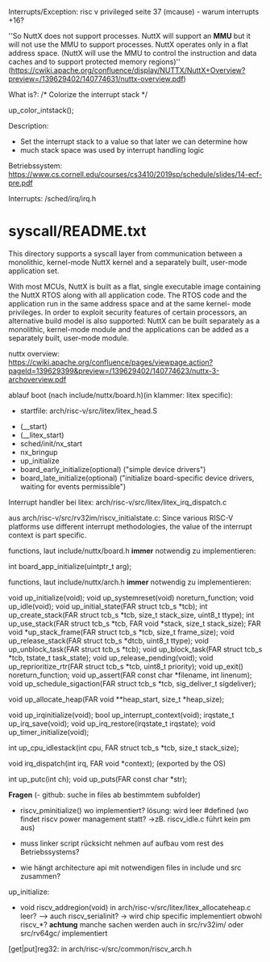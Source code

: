 Interrupts/Exception: risc v privileged seite 37 (mcause)
    - warum interrupts +16?

''So NuttX does not support processes.  NuttX will support an **MMU**
but it will not use the MMU to support processes. NuttX operates only in a
flat address space. (NuttX  will use the MMU to control the instruction and data caches and to support protected memory regions)'' (https://cwiki.apache.org/confluence/display/NUTTX/NuttX+Overview?preview=/139629402/140774631/nuttx-overview.pdf)


What is?: /* Colorize the interrupt stack */

  up_color_intstack();

  Description:
 *   Set the interrupt stack to a value so that later we can determine how
 *   much stack space was used by interrupt handling logic


 Betriebssystem: https://www.cs.cornell.edu/courses/cs3410/2019sp/schedule/slides/14-ecf-pre.pdf


 Interrupts: /sched/irq/irq.h


 syscall/README.txt
 ==================

 This directory supports a syscall layer from communication between a
 monolithic, kernel-mode NuttX kernel and a separately built, user-mode
 application set.

 With most MCUs, NuttX is built as a flat, single executable image
 containing the NuttX RTOS along with all application code.  The RTOS code
 and the application run in the same address space and at the same kernel-
 mode privileges.  In order to exploit security features of certain
 processors, an alternative build model is also supported:  NuttX can
 be built separately as a monolithic, kernel-mode module and the applications
 can be added as a separately built, user-mode module.

 nuttx overview: https://cwiki.apache.org/confluence/pages/viewpage.action?pageId=139629399&preview=/139629402/140774623/nuttx-3-archoverview.pdf

 ablauf boot (nach include/nuttx/board.h)(in klammer: litex specific):
 * startfile: arch/risc-v/src/litex/litex_head.S
 - (__start)
 - (__litex_start)
 - sched/init/nx_start
 - nx_bringup
 - up_initialize
 - board_early_initialize(optional) ("simple device drivers")
 - board_late_initialize(optional) ("initialize board-specific device drivers, waiting for events permissible")

 Interrupt handler bei litex:
    arch/risc-v/src/litex/litex_irq_dispatch.c

aus arch/risc-v/src/rv32im/riscv_initialstate.c:
Since various RISC-V platforms use different interrupt methodologies, the value of the interrupt context is part specific.


functions, laut include/nuttx/board.h **immer** notwendig zu implementieren:

int board_app_initialize(uintptr_t arg);

functions, laut include/nuttx/arch.h **immer** notwendig zu implementieren:

void up_initialize(void);
void up_systemreset(void) noreturn_function;
void up_idle(void);
void up_initial_state(FAR struct tcb_s *tcb);
int up_create_stack(FAR struct tcb_s *tcb, size_t stack_size, uint8_t ttype);
int up_use_stack(FAR struct tcb_s *tcb, FAR void *stack, size_t stack_size);
FAR void *up_stack_frame(FAR struct tcb_s *tcb, size_t frame_size);
void up_release_stack(FAR struct tcb_s *dtcb, uint8_t ttype);
void up_unblock_task(FAR struct tcb_s *tcb);
void up_block_task(FAR struct tcb_s *tcb, tstate_t task_state);
void up_release_pending(void);
void up_reprioritize_rtr(FAR struct tcb_s *tcb, uint8_t priority);
void up_exit() noreturn_function;
void up_assert(FAR const char *filename, int linenum);
void up_schedule_sigaction(FAR struct tcb_s *tcb, sig_deliver_t sigdeliver);

void up_allocate_heap(FAR void **heap_start, size_t *heap_size);

void up_irqinitialize(void);
bool up_interrupt_context(void);
irqstate_t up_irq_save(void);
void up_irq_restore(irqstate_t irqstate);
void up_timer_initialize(void);

int up_cpu_idlestack(int cpu, FAR struct tcb_s *tcb, size_t stack_size);

void irq_dispatch(int irq, FAR void *context); (exported by the OS)

int up_putc(int ch);
void up_puts(FAR const char *str);

**Fragen**
(- github: suche in files ab bestimmtem subfolder)

- riscv_pminitialize() wo implementiert? lösung: wird leer #defined (wo findet riscv power management statt? ->zB. riscv_idle.c führt kein pm aus)

- muss linker script rücksicht nehmen auf aufbau vom rest des Betriebssystems?

- wie hängt architecture api mit notwendigen files in include und src zusammen?

up_initialize:
- void riscv_addregion(void) in arch/risc-v/src/litex/litex_allocateheap.c leer?
--> auch riscv_serialinit? -> wird chip specific implementiert obwohl riscv_*?
    **achtung** manche sachen werden auch in src/rv32im/ oder src/rv64gc/ implementiert

[get|put]reg32: in arch/risc-v/src/common/riscv_arch.h
